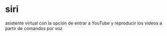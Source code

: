 # siri
asistente virtual con la opción de entrar a YouTube y reproducir los videos a partir de comandos por voz
